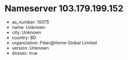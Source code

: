 # Nameserver 103.179.199.152

* as_number: 10075
* name: Unknown
* city: Unknown
* country: BD
* organization: Fiber@Home Global Limited
* version: Unknown
* dnssec: true
